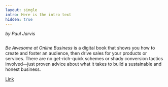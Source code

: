 ```yaml
---
layout: single
intro: Here is the intro text
hidden: true
---
```

_by Paul Jarvis_

<img class="alignnone size-full wp-image-880" title="400907734_640" src="http://imaginarydesign.co.uk/system/wp-content/uploads/2013/07/400907734_640.jpg" alt="" />

_Be Awesome at Online Business_ is a digital book that shows you how to create and foster an audience, then drive sales for your products or services. There are no get-rich-quick schemes or shady conversion tactics involved—just proven advice about what it takes to build a sustainable and honest business.

[Link](http://pjrvs.com/book/ "Be awesome at online business")

&nbsp;